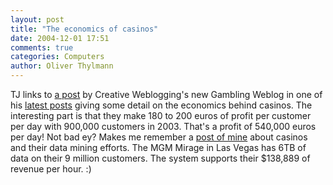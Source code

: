```yaml
---
layout: post
title: "The economics of casinos"
date: 2004-12-01 17:51
comments: true
categories: Computers
author: Oliver Thylmann
---
```



TJ links to [a post](http://www.gambling-weblog.com/archives/ever_wonder_how_much_a_casino_makes.html) by Creative Weblogging's new Gambling Weblog in one of his [latest posts](http://www.tjacobi.com/archives/the_gambling_economics.html) giving some detail on the economics behind casinos. The interesting part is that they make 180 to 200 euros of profit per customer per day with 900,000 customers in 2003. That's a profit of 540,000 euros per day! Not bad ey? Makes me remember a [post of mine](http://owt.typepad.com/blog/2001/07/data_mining_at_.html) about casinos and their data mining efforts. The MGM Mirage in Las Vegas has 6TB of data on their 9 million customers. The system supports their $138,889 of revenue per hour. :)


